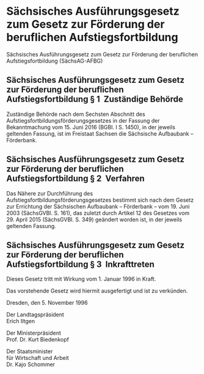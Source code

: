 # Sächsisches Ausführungsgesetz zum Gesetz zur Förderung der beruflichen Aufstiegsfortbildung

Sächsisches Ausführungsgesetz zum Gesetz zur Förderung der beruflichen Aufstiegsfortbildung (SächsAG-AFBG)

## Sächsisches Ausführungsgesetz zum Gesetz zur Förderung der beruflichen Aufstiegsfortbildung § 1  Zuständige Behörde

Zuständige Behörde nach dem Sechsten Abschnitt des Aufstiegsfortbildungsförderungsgesetzes in der Fassung der Bekanntmachung vom 15. Juni 2016 (BGBl. I S. 1450), in der jeweils geltenden Fassung, ist im Freistaat Sachsen die Sächsische Aufbaubank – Förderbank.


## Sächsisches Ausführungsgesetz zum Gesetz zur Förderung der beruflichen Aufstiegsfortbildung § 2  Verfahren

Das Nähere zur Durchführung des Aufstiegsfortbildungsförderungsgesetzes bestimmt sich nach dem Gesetz zur Errichtung der Sächsischen Aufbaubank – Förderbank – vom 19. Juni 2003 (SächsGVBl. S. 161), das zuletzt durch Artikel 12 des Gesetzes vom 29. April 2015 (SächsGVBl. S. 349) geändert worden ist, in der jeweils geltenden Fassung.


## Sächsisches Ausführungsgesetz zum Gesetz zur Förderung der beruflichen Aufstiegsfortbildung § 3  Inkrafttreten

Dieses Gesetz tritt mit Wirkung vom 1. Januar 1996 in Kraft.

Das vorstehende Gesetz wird hiermit ausgefertigt und ist zu verkünden.

Dresden, den 5. November 1996

Der Landtagspräsident            
               Erich Iltgen

Der Ministerpräsident            
               Prof. Dr. Kurt Biedenkopf

Der Staatsminister            
               für Wirtschaft und Arbeit            
               Dr. Kajo Schommer

